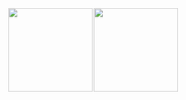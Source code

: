 <!--
**hinatao3o/hinatao3o** is a ✨ _special_ ✨ repository because its `README.md` (this file) appears on your GitHub profile.

Here are some ideas to get you started:

- 🔭 I’m currently working on ...
- 🌱 I’m currently learning ...
- 👯 I’m looking to collaborate on ...
- 🤔 I’m looking for help with ...
- 💬 Ask me about ...
- 📫 How to reach me: ...
- 😄 Pronouns: ...
- ⚡ Fun fact: ...
-->
<span>
  <img height="170" align="left" src="https://github-readme-stats.vercel.app/api?username=hinatao3o&count_private=true&show_icons=true" />
</span>
<span>
  <img height="170" align="left" src="https://github-readme-stats.vercel.app/api/top-langs/?username=hinatao3o&layout=compact" />
</span>
